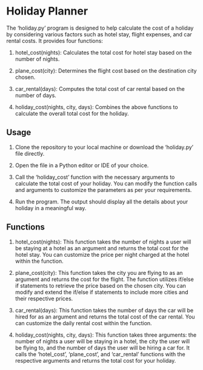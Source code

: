 # Holiday Planner 
The ‘holiday.py’ program is designed to help calculate the cost of a holiday by considering various factors such as hotel stay, flight expenses, and car rental costs. It provides four functions:

1. hotel_cost(nights): Calculates the total cost for hotel stay based on the number of nights.

2. plane_cost(city): Determines the flight cost based on the destination city chosen.

3. car_rental(days): Computes the total cost of car rental based on the number of days.

4. holiday_cost(nights, city, days): Combines the above functions to calculate the overall total cost for the holiday.

## Usage
1. Clone the repository to your local machine or download the ‘holiday.py’ file directly.

2. Open the file in a Python editor or IDE of your choice.

3. Call the ‘holiday_cost’ function with the necessary arguments to calculate the total cost of your holiday. You can modify the function calls and arguments to customize the parameters as per your requirements.

4. Run the program. The output should display all the details about your holiday in a meaningful way.

## Functions
1. hotel_cost(nights): This function takes the number of nights a user will be staying at a hotel as an argument and returns the total cost for the hotel stay. You can customize the price per night charged at the hotel within the function.

2. plane_cost(city): This function takes the city you are flying to as an argument and returns the cost for the flight. The function utilizes if/else if statements to retrieve the price based on the chosen city. You can modify and extend the if/else if statements to include more cities and their respective prices.

3. car_rental(days): This function takes the number of days the car will be hired for as an argument and returns the total cost of the car rental. You can customize the daily rental cost within the function.

4. holiday_cost(nights, city, days): This function takes three arguments: the number of nights a user will be staying in a hotel, the city the user will be flying to, and the number of days the user will be hiring a car for. It calls the ‘hotel_cost’, ‘plane_cost’, and ‘car_rental’ functions with the respective arguments and returns the total cost for your holiday.
